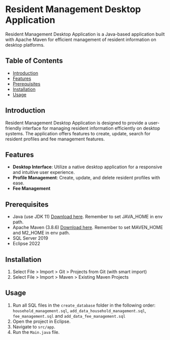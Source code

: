# Resident Management Desktop Application

Resident Management Desktop Application is a Java-based application built with Apache Maven for efficient management of resident information on desktop platforms.

## Table of Contents

- [Introduction](#introduction)
- [Features](#features)
- [Prerequisites](#prerequisites)
- [Installation](#installation)
- [Usage](#usage)

## Introduction

Resident Management Desktop Application is designed to provide a user-friendly interface for managing resident information efficiently on desktop systems. The application offers features to create, update, search for resident profiles and fee management features.

## Features

- **Desktop Interface**: Utilize a native desktop application for a responsive and intuitive user experience.
- **Profile Management**: Create, update, and delete resident profiles with ease.
- **Fee Management**

## Prerequisites

- Java (use JDK 11) [Download here](https://docs.aws.amazon.com/corretto/latest/corretto-11-ug/downloads-list.html). Remember to set JAVA_HOME in env path.
- Apache Maven (3.8.6) [Download here](https://maven.apache.org/download.cgi). Remember to set MAVEN_HOME and M2_HOME in env path.
- SQL Server 2019
- Eclipse 2022

## Installation

1. Select File > Import > Git > Projects from Git (with smart import)
2. Select File > Import > Maven > Existing Maven Projects

## Usage

1. Run all SQL files in the `create_database` folder in the following order: `household_management.sql`, `add_data_household_management.sql`, `fee_management.sql`
and `add_data_fee_management.sql`
2. Open the project in Eclipse.
3. Navigate to `src/app`.
4. Run the `Main.java` file.
